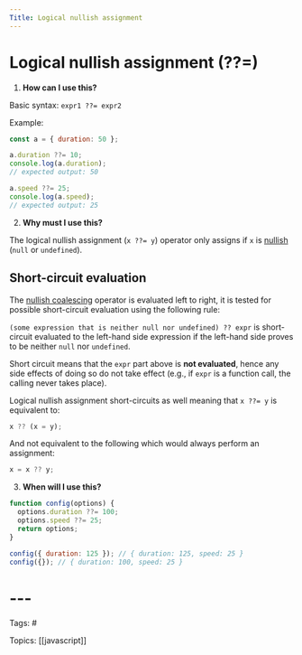```yaml
---
Title: Logical nullish assignment
---
```

# Logical nullish assignment (??=)
1. **How can I use this?**

Basic syntax:
`expr1 ??= expr2`

Example:
```js
const a = { duration: 50 };

a.duration ??= 10;
console.log(a.duration);
// expected output: 50

a.speed ??= 25;
console.log(a.speed);
// expected output: 25
```

2. **Why must I use this?**

The logical nullish assignment (`x ??= y`) operator only assigns if `x` is [nullish](https://developer.mozilla.org/en-US/docs/Glossary/Nullish) (`null` or `undefined`).

## Short-circuit evaluation

The [nullish coalescing](https://developer.mozilla.org/en-US/docs/Web/JavaScript/Reference/Operators/Nullish_coalescing_operator) operator is evaluated left to right, it is tested for possible short-circuit evaluation using the following rule:

`(some expression that is neither null nor undefined) ?? expr` is short-circuit evaluated to the left-hand side expression if the left-hand side proves to be neither `null` nor `undefined`.

Short circuit means that the `expr` part above is **not evaluated**, hence any side effects of doing so do not take effect (e.g., if `expr` is a function call, the calling never takes place).

Logical nullish assignment short-circuits as well meaning that `x ??= y` is equivalent to:
```js
x ?? (x = y);
```
And not equivalent to the following which would always perform an assignment:
```js
x = x ?? y;
```

3. **When will I use this?**

```js
function config(options) {
  options.duration ??= 100;
  options.speed ??= 25;
  return options;
}

config({ duration: 125 }); // { duration: 125, speed: 25 }
config({}); // { duration: 100, speed: 25 }
```

# ---

Tags: #

Topics: [[javascript]]

